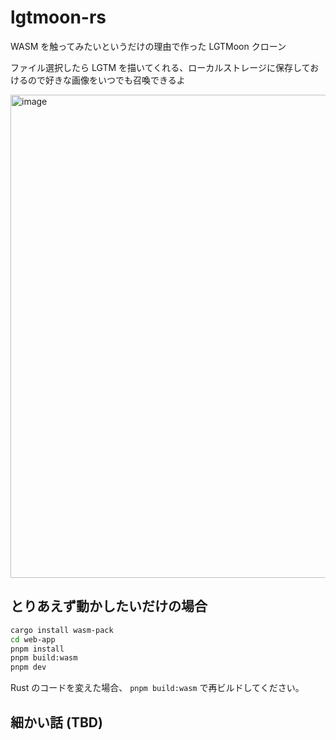 # lgtmoon-rs

WASM を触ってみたいというだけの理由で作った LGTMoon クローン

ファイル選択したら LGTM を描いてくれる、ローカルストレージに保存しておけるので好きな画像をいつでも召喚できるよ

<img width="773" alt="image" src="https://github.com/user-attachments/assets/445d091f-e567-4385-991c-de740663dd82" />


## とりあえず動かしたいだけの場合

```bash
cargo install wasm-pack
cd web-app
pnpm install
pnpm build:wasm
pnpm dev
```

Rust のコードを変えた場合、 `pnpm build:wasm` で再ビルドしてください。

## 細かい話 (TBD)
